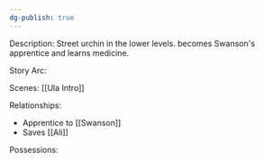 ```yaml
---
dg-publish: true
---
```

Description:
Street urchin in the lower levels. becomes Swanson's apprentice and learns medicine.

Story Arc:

Scenes:
[[Ula Intro]]

Relationships:
- Apprentice to [[Swanson]]
- Saves [[Ali]]

Possessions: